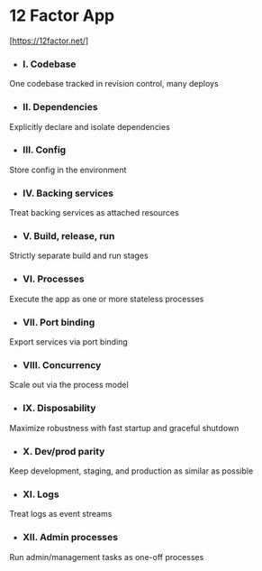 # 12 Factor App

[https://12factor.net/]

+ ### I. Codebase
One codebase tracked in revision control, many deploys
+ ### II. Dependencies
Explicitly declare and isolate dependencies
+ ### III. Config
Store config in the environment
+ ### IV. Backing services
Treat backing services as attached resources
+ ### V. Build, release, run
Strictly separate build and run stages
+ ### VI. Processes
Execute the app as one or more stateless processes
+ ### VII. Port binding
Export services via port binding
+ ### VIII. Concurrency
Scale out via the process model
+ ### IX. Disposability
Maximize robustness with fast startup and graceful shutdown
+ ### X. Dev/prod parity
Keep development, staging, and production as similar as possible
+ ### XI. Logs
Treat logs as event streams
+ ### XII. Admin processes
Run admin/management tasks as one-off processes